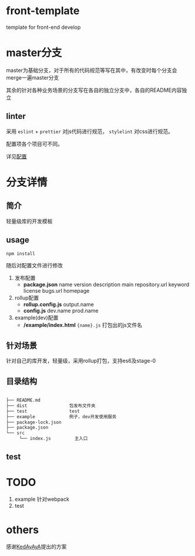 # front-template
template for front-end develop

# master分支
master为基础分支，对于所有的代码规范等写在其中，有改变时每个分支会merge一遍master分支

其余的针对各种业务场景的分支写在各自的独立分支中，各自的README内容独立

## linter
采用 `eslint` + `prettier` 对js代码进行规范， `stylelint` 对css进行规范。

配置项各个项目可不同。

详见[配置](https://github.com/hudk114/code-helper/tree/master/front-end/linter-format)

# 分支详情
## 简介
轻量级库的开发模板

## usage
```js
npm install
```
随后对配置文件进行修改
1. 发布配置
    * **package.json** name version description main repository.url keyword license bugs.url homepage
1. rollup配置
    * **rollup.config.js** output.name
    * **config.js** dev.name prod.name
1. example(dev)配置
    * **/example/index.html** `{name}.js` 打包出的js文件名

## 针对场景
针对自己的库开发，轻量级，采用rollup打包，支持es6及stage-0

## 目录结构
```bash

├── README.md
├── dist                包发布文件夹
├── test                test
├── example             例子，dev开发使用服务
├── package-lock.json
├── package.json
└── src
     └── index.js	      主入口
```

## test

# TODO
1. example 针对webpack
1. test

# others
感谢[KedAyAyA](https://github.com/KedAyAyA)提出的方案